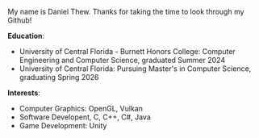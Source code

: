 My name is Daniel Thew. Thanks for taking the time to look through my Github!

**Education**:
- University of Central Florida - Burnett Honors College: Computer Engineering and Computer Science, graduated Summer 2024
- University of Central Florida: Pursuing Master's in Computer Science, graduating Spring 2026

**Interests**:
- Computer Graphics: OpenGL, Vulkan
- Software Developent, C, C++, C#, Java
- Game Development: Unity
